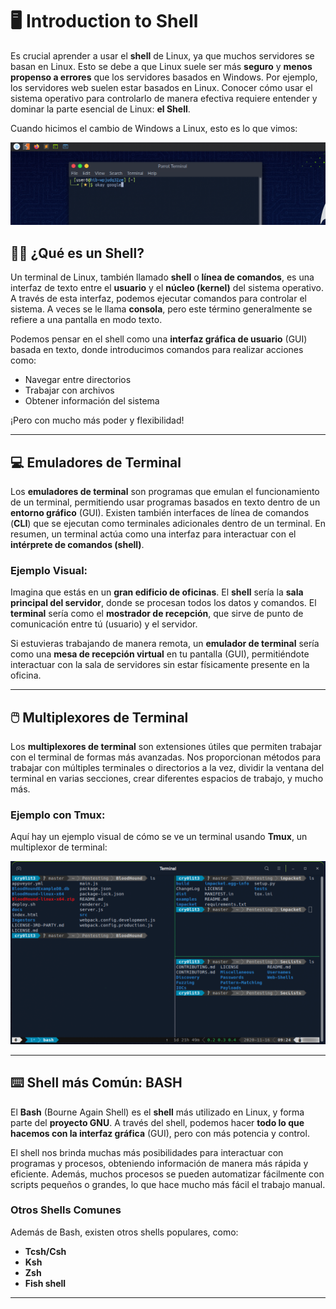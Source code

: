 # 🖥️ Introduction to Shell

Es crucial aprender a usar el **shell** de Linux, ya que muchos servidores se basan en Linux. Esto se debe a que Linux suele ser más **seguro** y **menos propenso a errores** que los servidores basados en Windows. Por ejemplo, los servidores web suelen estar basados en Linux. Conocer cómo usar el sistema operativo para controlarlo de manera efectiva requiere entender y dominar la parte esencial de Linux: **el Shell**.

Cuando hicimos el cambio de Windows a Linux, esto es lo que vimos:

![Imagen de terminal de Parrot mostrando el prompt con el usuario 'user6@htb-wpjudq32ze' y el comando 'okay google'.](imagenes-shell/first_linux2.webp)

## 🧑‍💻 ¿Qué es un Shell?

Un terminal de Linux, también llamado **shell** o **línea de comandos**, es una interfaz de texto entre el **usuario** y el **núcleo (kernel)** del sistema operativo. A través de esta interfaz, podemos ejecutar comandos para controlar el sistema. A veces se le llama **consola**, pero este término generalmente se refiere a una pantalla en modo texto.

Podemos pensar en el shell como una **interfaz gráfica de usuario** (GUI) basada en texto, donde introducimos comandos para realizar acciones como:

- Navegar entre directorios
- Trabajar con archivos
- Obtener información del sistema

¡Pero con mucho más poder y flexibilidad!

---

## 💻 Emuladores de Terminal

Los **emuladores de terminal** son programas que emulan el funcionamiento de un terminal, permitiendo usar programas basados en texto dentro de un **entorno gráfico** (GUI). Existen también interfaces de línea de comandos (**CLI**) que se ejecutan como terminales adicionales dentro de un terminal. En resumen, un terminal actúa como una interfaz para interactuar con el **intérprete de comandos (shell)**.

### Ejemplo Visual:

Imagina que estás en un **gran edificio de oficinas**. El **shell** sería la **sala principal del servidor**, donde se procesan todos los datos y comandos. El **terminal** sería como el **mostrador de recepción**, que sirve de punto de comunicación entre tú (usuario) y el servidor.

Si estuvieras trabajando de manera remota, un **emulador de terminal** sería como una **mesa de recepción virtual** en tu pantalla (GUI), permitiéndote interactuar con la sala de servidores sin estar físicamente presente en la oficina.

---

## 🖱️ Multiplexores de Terminal

Los **multiplexores de terminal** son extensiones útiles que permiten trabajar con el terminal de formas más avanzadas. Nos proporcionan métodos para trabajar con múltiples terminales o directorios a la vez, dividir la ventana del terminal en varias secciones, crear diferentes espacios de trabajo, y mucho más.

### Ejemplo con Tmux:

Aquí hay un ejemplo visual de cómo se ve un terminal usando **Tmux**, un multiplexor de terminal:

![Imagen de terminal con tres paneles mostrando listados de directorios: BloodHound, Impacket y SecLists.](imagenes-shell/tmux.webp)

---

## ⌨️ Shell más Común: BASH

El **Bash** (Bourne Again Shell) es el **shell** más utilizado en Linux, y forma parte del **proyecto GNU**. A través del shell, podemos hacer **todo lo que hacemos con la interfaz gráfica** (GUI), pero con más potencia y control. 

El shell nos brinda muchas más posibilidades para interactuar con programas y procesos, obteniendo información de manera más rápida y eficiente. Además, muchos procesos se pueden automatizar fácilmente con scripts pequeños o grandes, lo que hace mucho más fácil el trabajo manual.

### Otros Shells Comunes

Además de Bash, existen otros shells populares, como:
- **Tcsh/Csh**
- **Ksh**
- **Zsh**
- **Fish shell**

---

